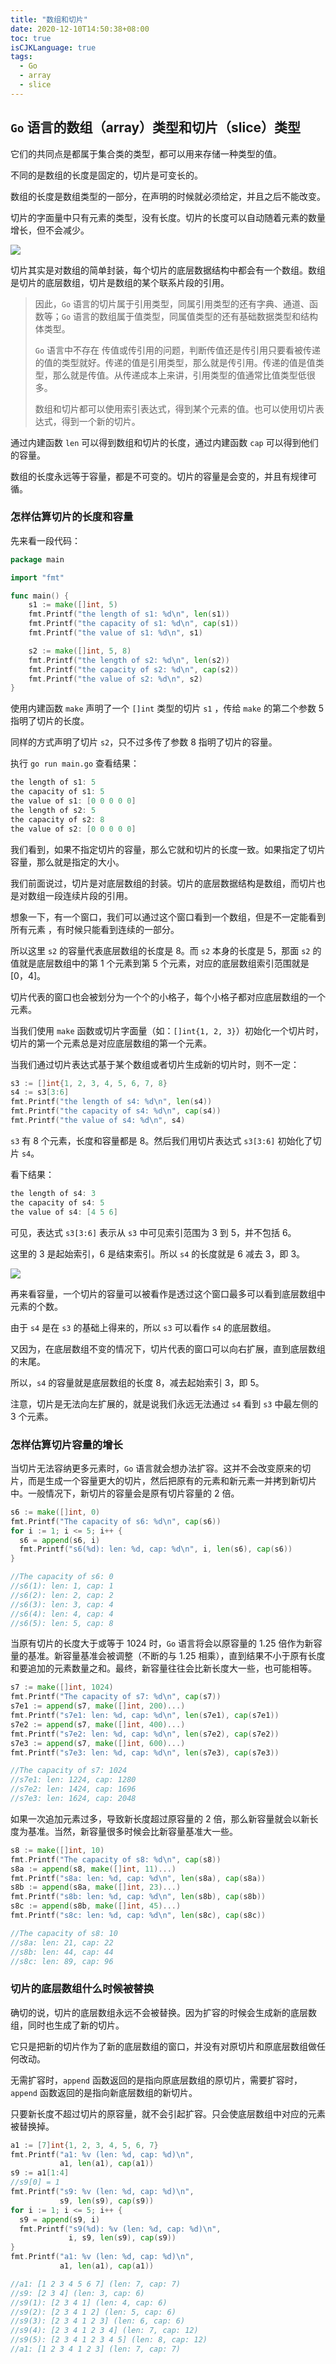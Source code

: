```yaml
---
title: "数组和切片"
date: 2020-12-10T14:50:38+08:00
toc: true
isCJKLanguage: true
tags: 
  - Go
  - array
  - slice
---
```


## `Go` 语言的数组（array）类型和切片（slice）类型

它们的共同点是都属于集合类的类型，都可以用来存储一种类型的值。

不同的是数组的长度是固定的，切片是可变长的。

数组的长度是数组类型的一部分，在声明的时候就必须给定，并且之后不能改变。

切片的字面量中只有元素的类型，没有长度。切片的长度可以自动随着元素的数量增长，但不会减少。

![](./image/edb5acaf595673e083cdcf1ea7bb966c.png)

切片其实是对数组的简单封装，每个切片的底层数据结构中都会有一个数组。数组是切片的底层数组，切片是数组的某个联系片段的引用。

> 因此，`Go` 语言的切片属于引用类型，同属引用类型的还有字典、通道、函数等；`Go` 语言的数组属于值类型，同属值类型的还有基础数据类型和结构体类型。
>
> `Go` 语言中不存在 传值或传引用的问题，判断传值还是传引用只要看被传递的值的类型就好。传递的值是引用类型，那么就是传引用。传递的值是值类型，那么就是传值。从传递成本上来讲，引用类型的值通常比值类型低很多。
>
> 数组和切片都可以使用索引表达式，得到某个元素的值。也可以使用切片表达式，得到一个新的切片。

通过内建函数 `len` 可以得到数组和切片的长度，通过内建函数 `cap` 可以得到他们的容量。

数组的长度永远等于容量，都是不可变的。切片的容量是会变的，并且有规律可循。

### 怎样估算切片的长度和容量

先来看一段代码：

```go
package main

import "fmt"

func main() {
	s1 := make([]int, 5)
	fmt.Printf("the length of s1: %d\n", len(s1))
	fmt.Printf("the capacity of s1: %d\n", cap(s1))
	fmt.Printf("the value of s1: %d\n", s1)

	s2 := make([]int, 5, 8)
	fmt.Printf("the length of s2: %d\n", len(s2))
	fmt.Printf("the capacity of s2: %d\n", cap(s2))
	fmt.Printf("the value of s2: %d\n", s2)
}
```

使用内建函数 `make` 声明了一个 `[]int` 类型的切片 `s1` ，传给 `make` 的第二个参数 5 指明了切片的长度。

同样的方式声明了切片 `s2`，只不过多传了参数 8 指明了切片的容量。

执行 `go run main.go` 查看结果：

```go
the length of s1: 5
the capacity of s1: 5
the value of s1: [0 0 0 0 0]
the length of s2: 5
the capacity of s2: 8
the value of s2: [0 0 0 0 0]
```

我们看到，如果不指定切片的容量，那么它就和切片的长度一致。如果指定了切片容量，那么就是指定的大小。

我们前面说过，切片是对底层数组的封装。切片的底层数据结构是数组，而切片也是对数组一段连续片段的引用。

想象一下，有一个窗口，我们可以通过这个窗口看到一个数组，但是不一定能看到所有元素 ，有时候只能看到连续的一部分。

所以这里 `s2` 的容量代表底层数组的长度是 8。而 `s2` 本身的长度是 5，那面 `s2` 的值就是底层数组中的第 1 个元素到第 5 个元素，对应的底层数组索引范围就是 [0，4]。

切片代表的窗口也会被划分为一个个的小格子，每个小格子都对应底层数组的一个元素。

当我们使用 `make` 函数或切片字面量（如：`[]int{1, 2, 3}`）初始化一个切片时，切片的第一个元素总是对应底层数组的第一个元素。

当我们通过切片表达式基于某个数组或者切片生成新的切片时，则不一定：

```go
s3 := []int{1, 2, 3, 4, 5, 6, 7, 8}
s4 := s3[3:6]
fmt.Printf("the length of s4: %d\n", len(s4))
fmt.Printf("the capacity of s4: %d\n", cap(s4))
fmt.Printf("the value of s4: %d\n", s4)
```

`s3` 有 8 个元素，长度和容量都是 8。然后我们用切片表达式 `s3[3:6]` 初始化了切片 `s4`。

看下结果：

```go
the length of s4: 3
the capacity of s4: 5
the value of s4: [4 5 6]
```

可见，表达式 `s3[3:6]` 表示从 `s3` 中可见索引范围为 3 到 5，并不包括 6。

这里的 3 是起始索引，6 是结束索引。所以 `s4` 的长度就是 6 减去 3，即 3。

![](./image/96e2c7129793ee5e73a574ef8f3ad755.png)

再来看容量，一个切片的容量可以被看作是透过这个窗口最多可以看到底层数组中元素的个数。

由于 `s4` 是在 `s3` 的基础上得来的，所以 `s3` 可以看作 `s4` 的底层数组。

又因为，在底层数组不变的情况下，切片代表的窗口可以向右扩展，直到底层数组的末尾。

所以，`s4` 的容量就是底层数组的长度 8，减去起始索引 3，即 5。

注意，切片是无法向左扩展的，就是说我们永远无法通过 `s4` 看到 `s3` 中最左侧的 3 个元素。

### 怎样估算切片容量的增长

当切片无法容纳更多元素时，`Go` 语言就会想办法扩容。这并不会改变原来的切片，而是生成一个容量更大的切片，然后把原有的元素和新元素一并拷到新切片中。一般情况下，新切片的容量会是原有切片容量的 2 倍。

```go
s6 := make([]int, 0)
fmt.Printf("The capacity of s6: %d\n", cap(s6))
for i := 1; i <= 5; i++ {
  s6 = append(s6, i)
  fmt.Printf("s6(%d): len: %d, cap: %d\n", i, len(s6), cap(s6))
}

//The capacity of s6: 0
//s6(1): len: 1, cap: 1
//s6(2): len: 2, cap: 2
//s6(3): len: 3, cap: 4
//s6(4): len: 4, cap: 4
//s6(5): len: 5, cap: 8
```

当原有切片的长度大于或等于 1024 时，`Go` 语言将会以原容量的 1.25 倍作为新容量的基准。新容量基准会被调整（不断的与 1.25 相乘），直到结果不小于原有长度和要追加的元素数量之和。最终，新容量往往会比新长度大一些，也可能相等。

```go
s7 := make([]int, 1024)
fmt.Printf("The capacity of s7: %d\n", cap(s7))
s7e1 := append(s7, make([]int, 200)...)
fmt.Printf("s7e1: len: %d, cap: %d\n", len(s7e1), cap(s7e1))
s7e2 := append(s7, make([]int, 400)...)
fmt.Printf("s7e2: len: %d, cap: %d\n", len(s7e2), cap(s7e2))
s7e3 := append(s7, make([]int, 600)...)
fmt.Printf("s7e3: len: %d, cap: %d\n", len(s7e3), cap(s7e3))

//The capacity of s7: 1024
//s7e1: len: 1224, cap: 1280
//s7e2: len: 1424, cap: 1696
//s7e3: len: 1624, cap: 2048
```

如果一次追加元素过多，导致新长度超过原容量的 2 倍，那么新容量就会以新长度为基准。当然，新容量很多时候会比新容量基准大一些。

```go
s8 := make([]int, 10)
fmt.Printf("The capacity of s8: %d\n", cap(s8))
s8a := append(s8, make([]int, 11)...)
fmt.Printf("s8a: len: %d, cap: %d\n", len(s8a), cap(s8a))
s8b := append(s8a, make([]int, 23)...)
fmt.Printf("s8b: len: %d, cap: %d\n", len(s8b), cap(s8b))
s8c := append(s8b, make([]int, 45)...)
fmt.Printf("s8c: len: %d, cap: %d\n", len(s8c), cap(s8c))

//The capacity of s8: 10
//s8a: len: 21, cap: 22
//s8b: len: 44, cap: 44
//s8c: len: 89, cap: 96
```

### 切片的底层数组什么时候被替换

确切的说，切片的底层数组永远不会被替换。因为扩容的时候会生成新的底层数组，同时也生成了新的切片。

它只是把新的切片作为了新的底层数组的窗口，并没有对原切片和原底层数组做任何改动。

无需扩容时，`append` 函数返回的是指向原底层数组的原切片，需要扩容时，`append` 函数返回的是指向新底层数组的新切片。

只要新长度不超过切片的原容量，就不会引起扩容。只会使底层数组中对应的元素被替换掉。

```go
a1 := [7]int{1, 2, 3, 4, 5, 6, 7}
fmt.Printf("a1: %v (len: %d, cap: %d)\n",
           a1, len(a1), cap(a1))
s9 := a1[1:4]
//s9[0] = 1
fmt.Printf("s9: %v (len: %d, cap: %d)\n",
           s9, len(s9), cap(s9))
for i := 1; i <= 5; i++ {
  s9 = append(s9, i)
  fmt.Printf("s9(%d): %v (len: %d, cap: %d)\n",
             i, s9, len(s9), cap(s9))
}
fmt.Printf("a1: %v (len: %d, cap: %d)\n",
           a1, len(a1), cap(a1))

//a1: [1 2 3 4 5 6 7] (len: 7, cap: 7)
//s9: [2 3 4] (len: 3, cap: 6)
//s9(1): [2 3 4 1] (len: 4, cap: 6)
//s9(2): [2 3 4 1 2] (len: 5, cap: 6)
//s9(3): [2 3 4 1 2 3] (len: 6, cap: 6)
//s9(4): [2 3 4 1 2 3 4] (len: 7, cap: 12)
//s9(5): [2 3 4 1 2 3 4 5] (len: 8, cap: 12)
//a1: [1 2 3 4 1 2 3] (len: 7, cap: 7)
```

